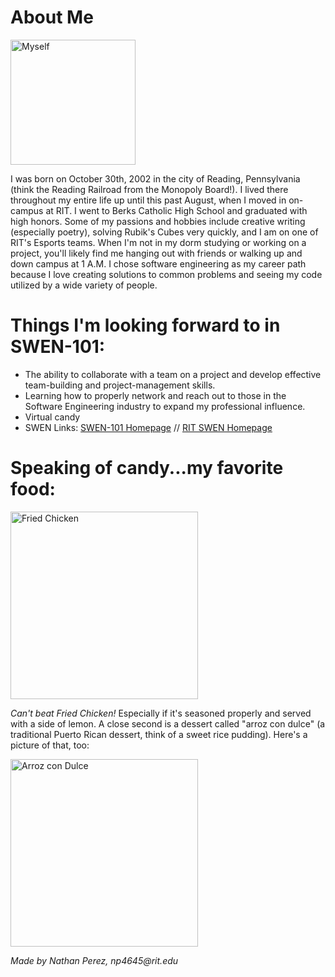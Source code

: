 
# About Me
<img src="https://i.imgur.com/hmsnohK.jpg" alt="Myself" width="200"/>

I was born on October 30th, 2002 in the city of Reading, Pennsylvania (think the Reading Railroad from the Monopoly Board!). 
I lived there throughout my entire life up until this past August, when I moved in on-campus at RIT. I went to Berks Catholic High School and graduated with high honors.
Some of my passions and hobbies include creative writing (especially poetry), solving Rubik's Cubes very quickly, and I am on one of RIT's Esports teams.
When I'm not in my dorm studying or working on a project, you'll likely find me hanging out with friends or walking up and down campus at 1 A.M. I chose 
software engineering as my career path because I love creating solutions to common problems and seeing my code utilized by a wide variety of people.

# Things I'm looking forward to in SWEN-101:
- The ability to collaborate with a team on a project and develop effective team-building and project-management skills.
- Learning how to properly network and reach out to those in the Software Engineering industry to expand my professional influence.
- Virtual candy
- SWEN Links: [SWEN-101 Homepage](http://www.se.rit.edu/~swen-101/00/index.html) // [RIT SWEN Homepage](https://www.rit.edu/computing/department-software-engineering)

# Speaking of candy...my favorite food:
<img src="https://www.jessicagavin.com/wp-content/uploads/2014/01/buttermilk-fried-chicken-11-600x900.jpg" alt="Fried Chicken" width="300"/>

_Can't beat Fried Chicken!_ Especially if it's seasoned properly and served with a side of lemon. A close second is a dessert called "arroz con dulce" (a traditional Puerto Rican dessert, think of a sweet rice pudding). Here's a picture of that, too:

<img src="https://www.kitchengidget.com/wp-content/uploads/2019/11/Arroz-con-Dulce-2.jpg" alt="Arroz con Dulce" width="300"/>


_Made by Nathan Perez, np4645@rit.edu_
